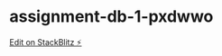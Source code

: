 # assignment-db-1-pxdwwo

[Edit on StackBlitz ⚡️](https://stackblitz.com/edit/assignment-db-1-pxdwwo)